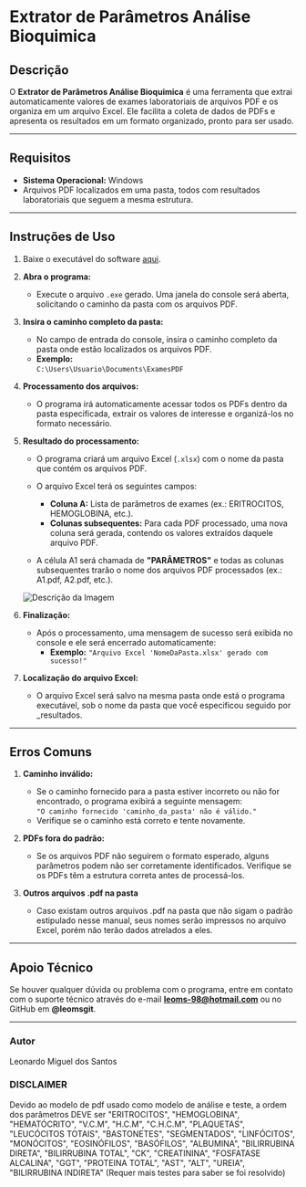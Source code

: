 # **Extrator de Parâmetros Análise Bioquimica**

## **Descrição**
O **Extrator de Parâmetros Análise Bioquimica** é uma ferramenta que extrai automaticamente valores de exames laboratoriais de arquivos PDF e os organiza em um arquivo Excel. Ele facilita a coleta de dados de PDFs e apresenta os resultados em um formato organizado, pronto para ser usado.

---

## **Requisitos**
- **Sistema Operacional:** Windows
- Arquivos PDF localizados em uma pasta, todos com resultados laboratoriais que seguem a mesma estrutura.

---

## Instruções de Uso

1. Baixe o executável do software [aqui](https://drive.google.com/file/d/1VjctqKx6uLLO9mJEGICMKQV7XWmVryzQ/view?usp=drive_link).

2. **Abra o programa:**
   - Execute o arquivo `.exe` gerado. Uma janela do console será aberta, solicitando o caminho da pasta com os arquivos PDF.

3. **Insira o caminho completo da pasta:**
   - No campo de entrada do console, insira o caminho completo da pasta onde estão localizados os arquivos PDF.
   - **Exemplo:**  
     `C:\Users\Usuario\Documents\ExamesPDF`
   
4. **Processamento dos arquivos:**
   - O programa irá automaticamente acessar todos os PDFs dentro da pasta especificada, extrair os valores de interesse e organizá-los no formato necessário.

5. **Resultado do processamento:**
   - O programa criará um arquivo Excel (`.xlsx`) com o nome da pasta que contém os arquivos PDF.
   - O arquivo Excel terá os seguintes campos:
     - **Coluna A:** Lista de parâmetros de exames (ex.: ERITROCITOS, HEMOGLOBINA, etc.).
     - **Colunas subsequentes:** Para cada PDF processado, uma nova coluna será gerada, contendo os valores extraídos daquele arquivo PDF.
   
   - A célula A1 será chamada de **"PARÂMETROS"** e todas as colunas subsequentes trarão o nome dos arquivos PDF processados (ex.: A1.pdf, A2.pdf, etc.).
  
   ![Descrição da Imagem](https://i.imgur.com/YCoevYA.png)


6. **Finalização:**
   - Após o processamento, uma mensagem de sucesso será exibida no console e ele será encerrado automaticamente:
     - **Exemplo:** `"Arquivo Excel 'NomeDaPasta.xlsx' gerado com sucesso!"`

7. **Localização do arquivo Excel:**
   - O arquivo Excel será salvo na mesma pasta onde está o programa executável, sob o nome da pasta que você especificou seguido por _resultados.

---

## **Erros Comuns**

1. **Caminho inválido:**
   - Se o caminho fornecido para a pasta estiver incorreto ou não for encontrado, o programa exibirá a seguinte mensagem:  
     `"O caminho fornecido 'caminho_da_pasta' não é válido."`  
   - Verifique se o caminho está correto e tente novamente.

2. **PDFs fora do padrão:**
   - Se os arquivos PDF não seguirem o formato esperado, alguns parâmetros podem não ser corretamente identificados. Verifique se os PDFs têm a estrutura correta antes de processá-los.

3. **Outros arquivos .pdf na pasta**
   - Caso existam outros arquivos .pdf na pasta que não sigam o padrão estipulado nesse manual, seus nomes serão impressos no arquivo Excel, porém não terão dados atrelados a eles.
---

## **Apoio Técnico**
Se houver qualquer dúvida ou problema com o programa, entre em contato com o suporte técnico através do e-mail **leoms-98@hotmail.com** ou no GitHub em **@leomsgit**.

---

### **Autor**
Leonardo Miguel dos Santos



### **DISCLAIMER** 
Devido ao modelo de pdf usado como modelo de análise e teste, a ordem dos parâmetros DEVE ser "ERITROCITOS", "HEMOGLOBINA", "HEMATÓCRITO", "V.C.M", "H.C.M", "C.H.C.M", "PLAQUETAS", "LEUCÓCITOS TOTAIS", "BASTONETES", "SEGMENTADOS", "LINFÓCITOS", "MONÓCITOS", "EOSINÓFILOS", "BASÓFILOS", "ALBUMINA", "BILIRRUBINA DIRETA", "BILIRRUBINA TOTAL", "CK", "CREATININA", "FOSFATASE ALCALINA", "GGT", "PROTEINA TOTAL", "AST", "ALT", "UREIA", "BILIRRUBINA INDIRETA"
(Requer mais testes para saber se foi resolvido)
